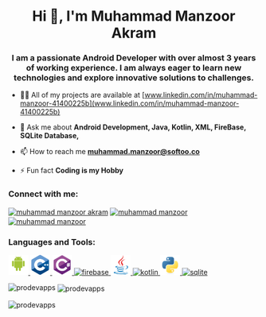 <h1 align="center">Hi 👋, I'm Muhammad Manzoor Akram</h1>
<h3 align="center">I am a passionate Android Developer with over almost 3 years of working experience. I am always eager to learn new technologies and explore innovative solutions to challenges.</h3>

- 👨‍💻 All of my projects are available at [www.linkedin.com/in/muhammad-manzoor-41400225b](www.linkedin.com/in/muhammad-manzoor-41400225b)

- 💬 Ask me about **Android Development, Java, Kotlin, XML, FireBase, SQLite Database,**

- 📫 How to reach me **muhammad.manzoor@softoo.co**

- ⚡ Fun fact **Coding is my Hobby**

<h3 align="left">Connect with me:</h3>
<p align="left">
<a href="https://linkedin.com/in/muhammad manzoor akram" target="blank"><img align="center" src="https://raw.githubusercontent.com/rahuldkjain/github-profile-readme-generator/master/src/images/icons/Social/linked-in-alt.svg" alt="muhammad manzoor akram" height="30" width="40" /></a>
<a href="https://stackoverflow.com/users/muhammad manzoor" target="blank"><img align="center" src="https://raw.githubusercontent.com/rahuldkjain/github-profile-readme-generator/master/src/images/icons/Social/stack-overflow.svg" alt="muhammad manzoor" height="30" width="40" /></a>
<a href="https://www.behance.net/muhammad manzoor" target="blank"><img align="center" src="https://raw.githubusercontent.com/rahuldkjain/github-profile-readme-generator/master/src/images/icons/Social/behance.svg" alt="muhammad manzoor" height="30" width="40" /></a>
</p>

<h3 align="left">Languages and Tools:</h3>
<p align="left"> <a href="https://developer.android.com" target="_blank" rel="noreferrer"> <img src="https://raw.githubusercontent.com/devicons/devicon/master/icons/android/android-original-wordmark.svg" alt="android" width="40" height="40"/> </a> <a href="https://www.w3schools.com/cpp/" target="_blank" rel="noreferrer"> <img src="https://raw.githubusercontent.com/devicons/devicon/master/icons/cplusplus/cplusplus-original.svg" alt="cplusplus" width="40" height="40"/> </a> <a href="https://www.w3schools.com/cs/" target="_blank" rel="noreferrer"> <img src="https://raw.githubusercontent.com/devicons/devicon/master/icons/csharp/csharp-original.svg" alt="csharp" width="40" height="40"/> </a> <a href="https://firebase.google.com/" target="_blank" rel="noreferrer"> <img src="https://www.vectorlogo.zone/logos/firebase/firebase-icon.svg" alt="firebase" width="40" height="40"/> </a> <a href="https://www.java.com" target="_blank" rel="noreferrer"> <img src="https://raw.githubusercontent.com/devicons/devicon/master/icons/java/java-original.svg" alt="java" width="40" height="40"/> </a> <a href="https://kotlinlang.org" target="_blank" rel="noreferrer"> <img src="https://www.vectorlogo.zone/logos/kotlinlang/kotlinlang-icon.svg" alt="kotlin" width="40" height="40"/> </a> <a href="https://www.python.org" target="_blank" rel="noreferrer"> <img src="https://raw.githubusercontent.com/devicons/devicon/master/icons/python/python-original.svg" alt="python" width="40" height="40"/> </a> <a href="https://www.sqlite.org/" target="_blank" rel="noreferrer"> <img src="https://www.vectorlogo.zone/logos/sqlite/sqlite-icon.svg" alt="sqlite" width="40" height="40"/> </a> </p>

<p><img align="left" src="https://github-readme-stats.vercel.app/api/top-langs?username=prodevapps&show_icons=true&locale=en&layout=compact" alt="prodevapps" /></p>

<p>&nbsp;<img align="center" src="https://github-readme-stats.vercel.app/api?username=prodevapps&show_icons=true&locale=en" alt="prodevapps" /></p>

<p><img align="center" src="https://github-readme-streak-stats.herokuapp.com/?user=prodevapps&" alt="prodevapps" /></p>
